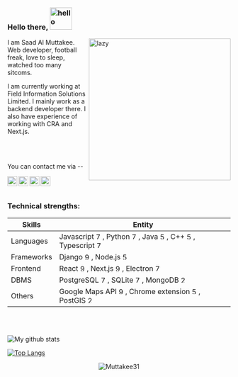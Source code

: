 ### Hello there,  <img src="https://i.imgur.com/4F9RGmX.gif" alt="hello" width="50">

<img align='right' alt="lazy" src="https://media1.giphy.com/media/a5MFvAwc6GPf2/giphy.gif" width="320">

I am Saad Al Muttakee. Web developer, football freak, love to sleep, watched too many sitcoms.

I am currently working at Field Information Solutions Limited. I mainly work as a backend developer there. I also have experience of working with CRA and Next.js.


<br />
<br />
 
You can contact me via --


<a href="mailto:muttakee9@gmail.com">
  <img align="left" alt="Gmail" target="_blank" width="22px" src="https://cdn.worldvectorlogo.com/logos/official-gmail-icon-2020-.svg" />
</a>  
<a href="https://www.linkedin.com/in/saad-al-muttakee-5aa399158/">
  <img align="left" alt="LinkedIn" target="_blank" width="22px" src="https://cdn4.iconfinder.com/data/icons/social-messaging-ui-color-shapes-2-free/128/social-linkedin-circle-512.png" />
</a>
<a href="https://www.facebook.com/muttakee9/">
  <img align="left" alt="Facebook" target="_blank" width="22px" src="https://i.pinimg.com/originals/af/9c/cb/af9ccb82cd058e86d5a487223980e31c.png" />
</a>

<a href="https://stackoverflow.com/users/8656822/eyepatch31">
  <img align="left" alt="Stack Overflow" target="_blank" width="22px" src="https://upload.wikimedia.org/wikipedia/commons/thumb/e/ef/Stack_Overflow_icon.svg/768px-Stack_Overflow_icon.svg.png" />
</a>

<br />
<br />

### Technical strengths:

|  Skills | Entity |
| ------------- | ------------- |
| Languages | Javascript <img alt="75" title="0.75" src="https://res.cloudinary.com/dk3ypuyiy/image/upload/v1604505584/circle-75_k0qjox.png" width="15">, Python <img  alt="75" title="0.75" src="https://res.cloudinary.com/dk3ypuyiy/image/upload/v1604505584/circle-75_k0qjox.png" width="15">, Java <img  alt="50" title="0.50" src="https://res.cloudinary.com/dk3ypuyiy/image/upload/v1604504686/circle-50.png" width="15">, C++ <img  alt="50" title="0.50" src="https://res.cloudinary.com/dk3ypuyiy/image/upload/v1604504686/circle-50.png" width="15">, Typescript <img alt="75" title="0.75" src="https://res.cloudinary.com/dk3ypuyiy/image/upload/v1604505584/circle-75_k0qjox.png" width="15"> |
| Frameworks | Django <img alt="90" title="0.90" src="https://res.cloudinary.com/dk3ypuyiy/image/upload/v1604505655/circle-90_ojz67q.png" width="15">, Node.js <img  alt="50" title="0.50" src="https://res.cloudinary.com/dk3ypuyiy/image/upload/v1604504686/circle-50.png" width="15"> |
| Frontend | React <img alt="90" title="0.90" src="https://res.cloudinary.com/dk3ypuyiy/image/upload/v1604505655/circle-90_ojz67q.png" width="15">, Next.js <img  alt="90" title="0.90" src="https://res.cloudinary.com/dk3ypuyiy/image/upload/v1604505655/circle-90_ojz67q.png" width="15">, Electron <img  alt="75" title="0.75" src="https://res.cloudinary.com/dk3ypuyiy/image/upload/v1604505584/circle-75_k0qjox.png" width="15"> |
| DBMS | PostgreSQL <img alt="75" title="0.75" src="https://res.cloudinary.com/dk3ypuyiy/image/upload/v1604505584/circle-75_k0qjox.png" width="15">, SQLite <img  alt="75" title="0.75" src="https://res.cloudinary.com/dk3ypuyiy/image/upload/v1604505584/circle-75_k0qjox.png" width="15">, MongoDB <img  alt="25" title="0.25" src="https://res.cloudinary.com/dk3ypuyiy/image/upload/v1604504499/circle-25.png" width="15"> |
| Others | Google Maps API <img alt="90" title="0.75" src="https://res.cloudinary.com/dk3ypuyiy/image/upload/v1604505655/circle-90_ojz67q.png" width="15">, Chrome extension <img  alt="50" title="0.50" src="https://res.cloudinary.com/dk3ypuyiy/image/upload/v1604504686/circle-50.png" width="15">, PostGIS <img  alt="25" title="0.25" src="https://res.cloudinary.com/dk3ypuyiy/image/upload/v1604504499/circle-25.png" width="15"> |

<br />
<br />

![My github stats](https://github-readme-stats.vercel.app/api?username=muttakee31&show_icons=true&theme=tokyonight&count_private=true)

[![Top Langs](https://github-readme-stats.vercel.app/api/top-langs/?username=muttakee31&langs_count=5&layout=compact&theme=tokyonight)](https://github.com/muttakee31/github-readme-stats)
<!--
[![willianrod's wakatime stats](https://github-readme-stats.vercel.app/api/wakatime?username=willianrod)](https://github.com/muttakee31/github-readme-stats)
-->

<p align="center"><img align='center' src="https://komarev.com/ghpvc/?username=Muttakee31" alt="Muttakee31" /> </p>

<!--
**Muttakee31/Muttakee31** is a ✨ _special_ ✨ repository because its `README.md` (this file) appears on your GitHub profile.

Here are some ideas to get you started:

- 🔭 I’m currently working on ...
- 🌱 I’m currently learning ...
- 👯 I’m looking to collaborate on ...
- 🤔 I’m looking for help with ...
- 💬 Ask me about ...
- 📫 How to reach me: ...
- 😄 Pronouns: ...
- ⚡ Fun fact: ...
-->
